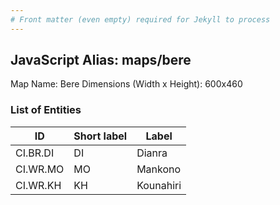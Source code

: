 ```yaml
---
# Front matter (even empty) required for Jekyll to process
---
```


## JavaScript Alias: maps/bere

Map Name: Bere
Dimensions (Width x Height): 600x460

### List of Entities

ID | Short label | Label
---|---|---|
CI.BR.DI|DI|Dianra
CI.WR.MO|MO|Mankono
CI.WR.KH|KH|Kounahiri
